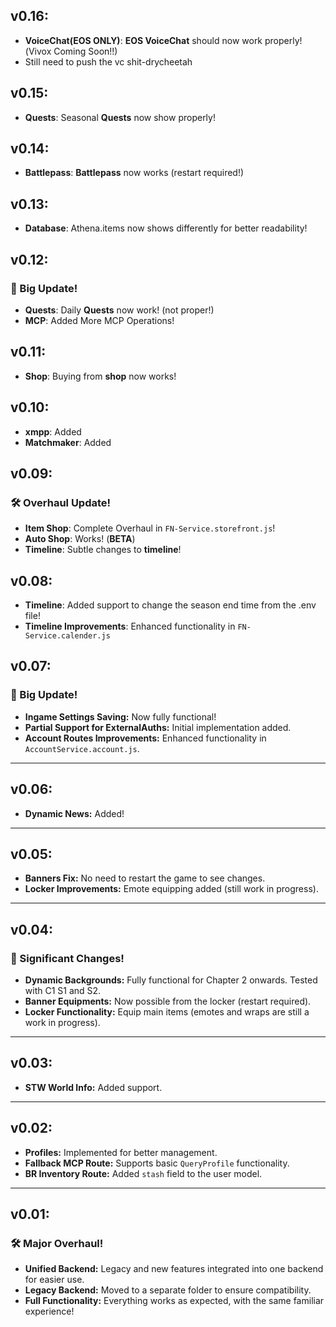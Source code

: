 ## v0.16:
- **VoiceChat(EOS ONLY)**: **EOS VoiceChat** should now work properly!(Vivox Coming Soon!!)
- Still need to push the vc shit-drycheetah

## v0.15:
- **Quests**: Seasonal **Quests** now show properly!

## v0.14:
- **Battlepass**: **Battlepass** now works (restart required!)

## v0.13:
- **Database**: Athena.items now shows differently for better readability!

## v0.12:
### 🚀 Big Update!
- **Quests**: Daily **Quests** now work! (not proper!)
- **MCP**: Added More MCP Operations!

## v0.11:
- **Shop**: Buying from **shop** now works!

## v0.10:
- **xmpp**: Added
- **Matchmaker**: Added

## v0.09:
### 🛠️ Overhaul Update!
- **Item Shop**: Complete Overhaul in `FN-Service.storefront.js`!
- **Auto Shop**: Works! (**BETA**)
- **Timeline**: Subtle changes to **timeline**!

## v0.08:
- **Timeline**: Added support to change the season end time from the .env file!
- **Timeline Improvements**: Enhanced functionality in `FN-Service.calender.js`

## v0.07:  
### 🚀 Big Update!  
- **Ingame Settings Saving:** Now fully functional!  
- **Partial Support for ExternalAuths:** Initial implementation added.  
- **Account Routes Improvements:** Enhanced functionality in `AccountService.account.js`.  

---

## v0.06:  
- **Dynamic News:** Added!  

---

## v0.05:  
- **Banners Fix:** No need to restart the game to see changes.  
- **Locker Improvements:** Emote equipping added (still work in progress).  

---

## v0.04:  
### 🎉 Significant Changes!  
- **Dynamic Backgrounds:** Fully functional for Chapter 2 onwards. Tested with C1 S1 and S2.  
- **Banner Equipments:** Now possible from the locker (restart required).  
- **Locker Functionality:** Equip main items (emotes and wraps are still a work in progress).  

---

## v0.03:  
- **STW World Info:** Added support.  

---

## v0.02:  
- **Profiles:** Implemented for better management.  
- **Fallback MCP Route:** Supports basic `QueryProfile` functionality.  
- **BR Inventory Route:** Added `stash` field to the user model.  

---

## v0.01:  
### 🛠️ Major Overhaul!  
- **Unified Backend:** Legacy and new features integrated into one backend for easier use.  
- **Legacy Backend:** Moved to a separate folder to ensure compatibility.  
- **Full Functionality:** Everything works as expected, with the same familiar experience!  
